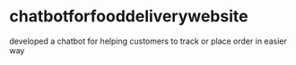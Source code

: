 # chatbotforfooddeliverywebsite
developed a chatbot for helping customers to track or place order in easier way
